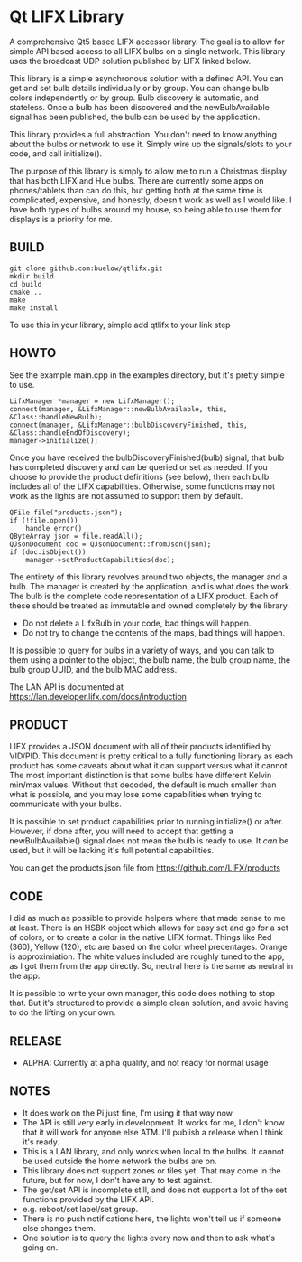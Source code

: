 # Qt LIFX Library

A comprehensive Qt5 based LIFX accessor library. The goal is to allow for simple API based access
to all LIFX bulbs on a single network. This library uses the broadcast UDP solution published by
LIFX linked below.

This library is a simple asynchronous solution with a defined API. You can get and set bulb
details individually or by group. You can change bulb colors independently or by group. Bulb
discovery is automatic, and stateless. Once a bulb has been discovered and the newBulbAvailable signal
has been published, the bulb can be used by the application.

This library provides a full abstraction. You don't need to know anything about the bulbs or network
to use it. Simply wire up the signals/slots to your code, and call initialize().

The purpose of this library is simply to allow me to run a Christmas display that has both LIFX
and Hue bulbs. There are currently some apps on phones/tablets than can do this, but getting both
at the same time is complicated, expensive, and honestly, doesn't work as well as I would like. I have
both types of bulbs around my house, so being able to use them for displays is a priority for me.

## BUILD

```
git clone github.com:buelow/qtlifx.git
mkdir build
cd build
cmake ..
make
make install
```

To use this in your library, simple add qtlifx to your link step

## HOWTO

See the example main.cpp in the examples directory, but it's pretty simple to use.

```
LifxManager *manager = new LifxManager();
connect(manager, &LifxManager::newBulbAvailable, this, &Class::handleNewBulb);
connect(manager, &LifxManager::bulbDiscoveryFinished, this, &Class::handleEndOfDiscovery);
manager->initialize();
```

Once you have received the bulbDiscoveryFinished(bulb) signal, that bulb has completed discovery
and can be queried or set as needed. If you choose to provide the product definitions (see below), then
each bulb includes all of the LIFX capabilities. Otherwise, some functions may not work as the lights
are not assumed to support them by default.

```
QFile file("products.json");
if (!file.open())
    handle_error()
QByteArray json = file.readAll();
QJsonDocument doc = QJsonDocument::fromJson(json);
if (doc.isObject())
    manager->setProductCapabilities(doc);
```

The entirety of this library revolves around two objects, the manager and a bulb. The manager
is created by the application, and is what does the work. The bulb is the complete code
representation of a LIFX product. Each of these should be treated as immutable and owned
completely by the library.

* Do not delete a LifxBulb in your code, bad things will happen.
* Do not try to change the contents of the maps, bad things will happen.

It is possible to query for bulbs in a variety of ways, and you can talk to them
using a pointer to the object, the bulb name, the bulb group name, the bulb group UUID,
and the bulb MAC address.

The LAN API is documented at https://lan.developer.lifx.com/docs/introduction

## PRODUCT

LIFX provides a JSON document with all of their products identified by VID/PID. This document
is pretty critical to a fully functioning library as each product has some caveats about
what it can support versus what it cannot. The most important distinction is that some bulbs
have different Kelvin min/max values. Without that decoded, the default is much smaller than what
is possible, and you may lose some capabilities when trying to communicate with your bulbs.

It is possible to set product capabilities prior to running initialize() or after. However, if done
after, you will need to accept that getting a newBulbAvailable() signal does not mean the bulb
is ready to use. It *can* be used, but it will be lacking it's full potential capabilities.

You can get the products.json file from https://github.com/LIFX/products

## CODE

I did as much as possible to provide helpers where that made sense to me at least. There is an HSBK
object which allows for easy set and go for a set of colors, or to create a color in the native
LIFX format. Things like Red (360), Yellow (120), etc are based on the color wheel precentages. Orange is approximiation.
The white values included are roughly tuned to the app, as I got them from the app directly. So, neutral
here is the same as neutral in the app.

It is possible to write your own manager, this code does nothing to stop that. But it's structured
to provide a simple clean solution, and avoid having to do the lifting on your own.

## RELEASE

* ALPHA: Currently at alpha quality, and not ready for normal usage

## NOTES

* It does work on the Pi just fine, I'm using it that way now
* The API is still very early in development. It works for me, I don't know that it will work for anyone else ATM. I'll publish a release when I think it's ready.
* This is a LAN library, and only works when local to the bulbs. It cannot be used outside the home network the bulbs are on.
* This library does not support zones or tiles yet. That may come in the future, but for now, I don't have any to test against.
* The get/set API is incomplete still, and does not support a lot of the set functions provided by the LIFX API.
 * e.g. reboot/set label/set group.
* There is no push notifications here, the lights won't tell us if someone else changes them.
 * One solution is to query the lights every now and then to ask what's going on.


